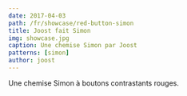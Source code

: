 ```yaml
---
date: 2017-04-03
path: /fr/showcase/red-button-simon
title: Joost fait Simon
img: showcase.jpg
caption: Une chemise Simon par Joost
patterns: [simon]
author: joost
---
```

Une chemise Simon à boutons contrastants rouges.
